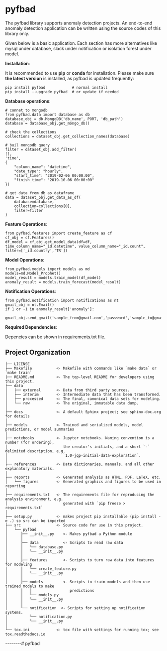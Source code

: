 pyfbad
==============================

The pyfbad library supports anomaly detection projects. An end-to-end anomaly detection application can be written using the source codes of this library only.

Given below is a basic application. Each section has more alternatives like mysql under database, slack under notification or isolation forest under model.

**Installation**:

It is recommended to use **pip** or **conda** for installation. Please make sure
**the latest version** is installed, as pyfbad is updated frequently:

    pip install pyfbad            # normal install
    pip install --upgrade pyfbad  # or update if needed

**Database operations**:

    # connet to mongodb
    from pyfbad.data import database as db
    database_obj = db.MongoDB('db_name', PORT, 'db_path')
    database = database_obj.get_mongo_db()

    # check the collections
    collections = dataset_obj.get_collection_names(database)

    # buil mongodb query
    filter = dataset_obj.add_filter(
    [],
    'time',
    {
        "column_name": "datetime",
        "date_type": "hourly",
        "start_time": "2019-02-06 00:00:00",
        "finish_time": "2019-10-06 00:00:00"
    })

    # get data from db as dataframe
    data = dataset_obj.get_data_as_df(
        database=database,
        collection=collections[0],
        filter=filter
    )

**Feature Operations**:

    from pyfbad.features import create_feature as cf
    cf_obj = cf.Features()
    df_model = cf_obj.get_model_data(df=df, time_column_name="_id.datetime", value_column_name="_id.count", filter=['_id.country','TR'])

**Model Operations**:

    from pyfbad.models import models as md
    models=md.Model_Prophet()
    model_result = models.train_model(df_model)
    anomaly_result = models.train_forecast(model_result)

**Notification Operations**:

    from pyfbad.notification import notifications as nt
    gmail_obj = nt.Email()
    if 1 or -1 in anomaly_result['anomaly']:
        gmail_obj.send_gmail('sample_from@gmail.com','password','sample_to@gmail.com')

**Required Dependencies**:

Depencies can be shown in requirements.txt file.


Project Organization
------------

    ├── LICENSE
    ├── Makefile           <- Makefile with commands like `make data` or `make train`
    ├── README.md          <- The top-level README for developers using this project.
    ├── data
    │   ├── external       <- Data from third party sources.
    │   ├── interim        <- Intermediate data that has been transformed.
    │   ├── processed      <- The final, canonical data sets for modeling.
    │   └── raw            <- The original, immutable data dump.
    │
    ├── docs               <- A default Sphinx project; see sphinx-doc.org for details
    │
    ├── models             <- Trained and serialized models, model predictions, or model summaries
    │
    ├── notebooks          <- Jupyter notebooks. Naming convention is a number (for ordering),
    │                         the creator's initials, and a short `-` delimited description, e.g.
    │                         `1.0-jqp-initial-data-exploration`.
    │
    ├── references         <- Data dictionaries, manuals, and all other explanatory materials.
    │
    ├── reports            <- Generated analysis as HTML, PDF, LaTeX, etc.
    │   └── figures        <- Generated graphics and figures to be used in reporting
    │
    ├── requirements.txt   <- The requirements file for reproducing the analysis environment, e.g.
    │                         generated with `pip freeze > requirements.txt`
    │
    ├── setup.py           <- makes project pip installable (pip install -e .) so src can be imported
    ├── src                <- Source code for use in this project.
    │   └── pyfbad
    │      ├── __init__.py    <- Makes pyfbad a Python module
    │      │
    │      ├── data           <- Scripts to read raw data
    │      │   └── database.py
    │      │   └── __init__.py
    │      │
    │      ├── features       <- Scripts to turn raw data into features for modeling
    │      │   └── create_feature.py
    │      │   └── __init__.py
    │      │
    │      ├── models         <- Scripts to train models and then use trained models to make
    │      │   │                 predictions
    │      │   └── models.py
    │      │   └── __init__.py
    │      │
    │      └── notification  <- Scripts for setting up notification systems.
    │          └── notification.py
    │          └── __init__.py
    │
    └── tox.ini            <- tox file with settings for running tox; see tox.readthedocs.io


--------# pyfbad
